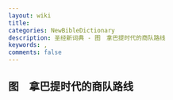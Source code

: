 ```yaml
---
layout: wiki
title: 
categories: NewBibleDictionary
description: 圣经新词典 - 图　拿巴提时代的商队路线
keywords: , 
comments: false
---
```


## 图　拿巴提时代的商队路线












